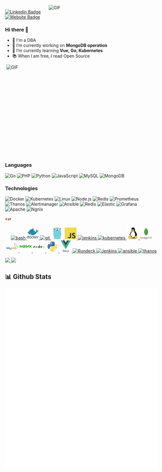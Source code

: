 <img align="right" alt="GIF" src="https://raw.githubusercontent.com/rahul-jha98/rahul-jha98/main/techstack.gif" width="360px"/>

[![Linkedin Badge](https://img.shields.io/badge/-LinkedIn-0e76a8?style=flat-square&logo=Linkedin&logoColor=white)](https://linkedin.com/in/park-hyeonghwa-08310a76)
[![Website Badge](https://img.shields.io/badge/Website-3b5998?style=flat-square&logo=google-chrome&logoColor=white)](https://hyeonghwa.github.io/)

### Hi there 👋
- 🔭 I'm a DBA 
- 🔭 I’m currently working on **MongoDB operation**
- 🌱 I’m currently learning **Vue, Go, Kubernetes**
- 📚 When I am free, I read Open Source

<img align="right" alt="GIF" src="https://github.com/abhisheknaiidu/abhisheknaiidu/blob/master/code.gif?raw=true" width="500" height="320" />

### Languages

![Go](https://img.shields.io/badge/-Go-000?&logo=Go)
![PHP](https://img.shields.io/badge/-PHP-000?&logo=PHP)
![Python](https://img.shields.io/badge/-Python-000?&logo=Python)
![JavaScript](https://img.shields.io/badge/-JavaScript-000?&logo=JavaScript)
![MySQL](https://img.shields.io/badge/-MySQL-000?&logo=MySQL)
![MongoDB](https://img.shields.io/badge/-MongoDB-000?&logo=MongoDB)

### Technologies

![Docker](https://img.shields.io/badge/-Docker-000?&logo=Docker)
![Kubernetes](https://img.shields.io/badge/-Kubernetes-000?&logo=Kubernetes)
![Linux](https://img.shields.io/badge/-Linux-000?&logo=Linux)
![Node.js](https://img.shields.io/badge/-Node.js-000?&logo=node.js)
![Redis](https://img.shields.io/badge/-Redis-000?&logo=Redis)
![Prometheus](https://img.shields.io/badge/-Prometheus-000?&logo=Prometheus)
![Thanos](https://img.shields.io/badge/-Thanos-000?&logo=Thanos)
![Alertmanager](https://img.shields.io/badge/-Alertmanager-000?&logo=Alertmanager)
![Ansible](https://img.shields.io/badge/-Ansible-000?&logo=Ansible)
![Redis](https://img.shields.io/badge/-Redis-000?&logo=Redis)
![Elastic](https://img.shields.io/badge/-Elastic-000?&logo=Elastic)
![Grafana](https://img.shields.io/badge/-Grafana-000?&logo=Grafana)
![Apache](https://img.shields.io/badge/-Apache-000?&logo=Apache)
![Ngnix](https://img.shields.io/badge/-Ngnix-000?&logo=Ngnix)

<code><img height="20" src="https://raw.githubusercontent.com/github/explore/80688e429a7d4ef2fca1e82350fe8e3517d3494d/topics/git/git.png"></code>

<p align="center"> 
    <a href="https://www.gnu.org/software/bash/" target="_blank"> <img src="https://www.vectorlogo.zone/logos/gnu_bash/gnu_bash-icon.svg" alt="bash" width="40" height="40"/> </a> 
    <a href="https://www.docker.com/" target="_blank"> <img src="https://raw.githubusercontent.com/devicons/devicon/master/icons/docker/docker-original-wordmark.svg" alt="docker" width="40" height="40"/> </a> 
    <a href="https://git-scm.com/" target="_blank"> <img src="https://www.vectorlogo.zone/logos/git-scm/git-scm-icon.svg" alt="git" width="40" height="40"/> </a> 
    <a href="https://golang.org" target="_blank"> <img src="https://raw.githubusercontent.com/devicons/devicon/master/icons/go/go-original.svg" alt="go" width="40" height="40"/> </a>
    <a href="https://developer.mozilla.org/en-US/docs/Web/JavaScript" target="_blank"> <img src="https://raw.githubusercontent.com/devicons/devicon/master/icons/javascript/javascript-original.svg" alt="javascript" width="40" height="40"/> </a> 
    <a href="https://www.jenkins.io" target="_blank"> <img src="https://www.vectorlogo.zone/logos/jenkins/jenkins-icon.svg" alt="jenkins" width="40" height="40"/> </a>
    <a href="https://kubernetes.io" target="_blank"> <img src="https://www.vectorlogo.zone/logos/kubernetes/kubernetes-icon.svg" alt="kubernetes" width="40" height="40"/> </a>
    <a href="https://www.linux.org/" target="_blank"> <img src="https://raw.githubusercontent.com/devicons/devicon/master/icons/linux/linux-original.svg" alt="linux" width="40" height="40"/> </a> 
    <a href="https://www.mongodb.com/" target="_blank"> <img src="https://raw.githubusercontent.com/devicons/devicon/master/icons/mongodb/mongodb-original-wordmark.svg" alt="mongodb" width="40" height="40"/> </a>
    <a href="https://www.mysql.com/" target="_blank"> <img src="https://raw.githubusercontent.com/devicons/devicon/master/icons/mysql/mysql-original-wordmark.svg" alt="mysql" width="40" height="40"/> </a>
    <a href="https://www.nginx.com" target="_blank"> <img src="https://raw.githubusercontent.com/devicons/devicon/master/icons/nginx/nginx-original.svg" alt="nginx" width="40" height="40"/> </a>
    <a href="https://nodejs.org" target="_blank"> <img src="https://raw.githubusercontent.com/devicons/devicon/master/icons/nodejs/nodejs-original-wordmark.svg" alt="nodejs" width="40" height="40"/> </a> 
    <a href="https://www.python.org" target="_blank"> <img src="https://raw.githubusercontent.com/devicons/devicon/master/icons/python/python-original.svg" alt="python" width="40" height="40"/> </a>
    <a href="https://vuejs.org/" target="_blank"> <img src="https://raw.githubusercontent.com/devicons/devicon/master/icons/vuejs/vuejs-original-wordmark.svg" alt="vuejs" width="40" height="40"/> </a> 
    <a href="https://www.rundeck.com/" target="_blank"> <img src="https://www.rundeck.com/hubfs/Assets/website/rundeck-by-pagerduty.svg" alt="Rundeck" width="40" height="40"/> </a> 
    <a href="https://www.jenkins.io/" target="_blank"> <img src="https://www.jenkins.io/images/logos/jenkins/Jenkins-stop-the-war.svg" alt="Jenkins" width="40" height="40"/> </a> 
    <a href="https://www.ansible.com/" target="_blank"> <img src="https://www.ansible.com/hubfs/Logo-Red_Hat-Ansible-A-Reverse-SVG.svg" alt="ansible" width="40" height="40"/> </a> 
    <a href="https://thanos.io/" target="_blank"> <img src="https://thanos.io/icon-dark.png" alt="thanos" width="40" height="40"/> </a> 

</p>

<a href="https://www.adamalston.com/">
<img height="137px" src="https://github-readme-stats.vercel.app/api?username=adamalston&hide_title=true&hide_border=true&show_icons=true&include_all_commits=true&count_private=true&line_height=21&text_color=000&icon_color=000&bg_color=0,ea6161,ffc64d,fffc4d,52fa5a&theme=graywhite" />
<img height="137px" src="https://github-readme-stats.vercel.app/api/top-langs/?username=adamalston&hide=html&hide_title=true&hide_border=true&layout=compact&langs_count=6&exclude_repo=comp426,Redventures-Movie-Quotes&text_color=000&icon_color=fff&bg_color=0,52fa5a,4dfcff,c64dff&theme=graywhite" />
</a>

## 📊 Github Stats
<a href='https://github.com/rahul-jha98/github-stats-transparent'>
  
![Stats Overview](https://raw.githubusercontent.com/rahul-jha98/github-stats-transparent/output/generated/overview.svg)
![Most Used Languages](https://raw.githubusercontent.com/rahul-jha98/github-stats-transparent/output/generated/languages.svg)

</a>
